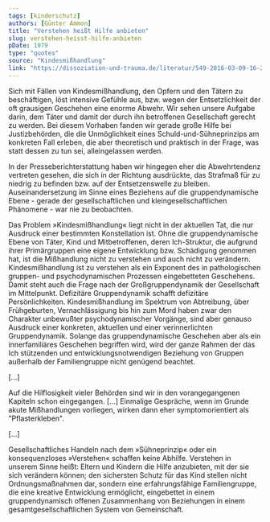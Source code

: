 ```yaml
---
tags: [kinderschutz]
authors: [Günter Ammon]
title: "Verstehen heißt Hilfe anbieten"
slug: verstehen-heisst-hilfe-anbieten
pDate: 1979
type: "quotes"
source: "Kindesmißhandlung"
link: "https://dissoziation-und-trauma.de/literatur/549-2016-03-09-16-21-16"
---
```


Sich mit Fällen von Kindesmißhandlung, den Opfern und den Tätern zu beschäftigen, löst intensive Gefühle aus, bzw. wegen der Entsetzlichkeit der oft grausigen Geschehen eine enorme Abwehr. Wir sehen unsere Aufgabe darin, dem Täter und damit der durch ihn betroffenen Gesellschaft gerecht zu werden. Bei diesem Vorhaben fanden wir gerade große Hilfe bei Justizbehörden, die die Unmöglichkeit eines Schuld-und-Sühneprinzips am konkreten Fall erleben, die aber theoretisch und praktisch in der Frage, was statt dessen zu tun sei, alleingelassen werden.

In der Presseberichterstattung haben wir hingegen eher die Abwehrtendenz vertreten gesehen, die sich in der Richtung ausdrückte, das Strafmaß für zu niedrig zu befinden bzw. auf der Entsetzenswelle zu bleiben. Auseinandersetzung im Sinne eines Beziehens auf die gruppendynamische Ebene - gerade der gesellschaftlichen und kleingesellschaftlichen Phänomene - war nie zu beobachten.

Das Problem »Kindesmißhandlung« liegt nicht in der aktuellen Tat, die nur Ausdruck einer bestimmten Konstellation ist. Ohne die gruppendynamische Ebene von Täter, Kind und Mitbetroffenen, deren Ich-Struktur, die aufgrund ihrer Primärgruppen eine eigene Entwicklung bzw. Schädigung genommen hat, ist die Mißhandlung nicht zu verstehen und auch nicht zu verändern. Kindesmißhandlung ist zu verstehen als ein Exponent des in pathologischen gruppen- und psychodynamischen Prozessen eingebetteten Geschehens. Damit steht auch die Frage nach der Großgruppendynamik der Gesellschaft im Mittelpunkt. Defizitäre Gruppendynamik schafft defizitäre Persönlichkeiten. Kindesmißhandlung im Spektrum von Abtreibung, über Frühgeburten, Vernachlässigung bis hin zum Mord haben zwar den Charakter unbewußter psychodynamischer Vorgänge, sind aber genauso Ausdruck einer konkreten, aktuellen und einer verinnerlichten Gruppendynamik.
Solange das gruppendynamische Geschehen aber als ein innerfamiliäres Geschehen begriffen wird, wird der ganze Rahmen der das Ich stützenden und entwicklungsnotwendigen Beziehung von Gruppen außerhalb der Familiengruppe nicht genügend beachtet.

[…]

Auf die Hilflosigkeit vieler Behörden sind wir in den vorangegangenen Kapiteln schon eingegangen. […] Einmalige Gespräche, wenn im Grunde akute Mißhandlungen vorliegen, wirken dann eher symptomorientiert als "Pflasterkleben".

[…]

Gesellschaftliches Handeln nach dem »Sühneprinzip« oder ein konsequenzloses »Verstehen« schaffen keine Abhilfe. Verstehen in unserem Sinne heißt: Eltern und Kindern die Hilfe anzubieten, mit der sie sich verändern können; den sichersten Schutz für das Kind stellen nicht Ordnungsmaßnahmen dar, sondern eine erfahrungsfähige Familiengruppe, die eine kreative Entwicklung ermöglicht, eingebettet in einem gruppendynamisch offenen Zusammenhang von Beziehungen in einem gesamtgesellschaftlichen System von Gemeinschaft.